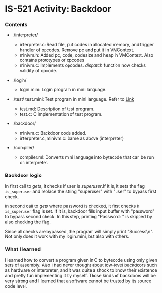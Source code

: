 # IS-521 Activity: Backdoor

### Contents
* ./interpreter/
  * interpreter.c: Read file, put codes in allocated memory, and trigger handler of opcodes. Remove pc and put it in VMContext.
  * minivm.h: Added pc, code, codesize and heap in VMContext. Also contains prototypes of opcodes
  * minivm.c: Implements opcodes. *dispatch* function now checks validity of opcode.

* ./login/
  * login.mini: Login program in mini language.
* ./test/ test.mini: Test program in mini language. Refer to [Link](https://github.com/KAIST-IS521/backdoor-ian0371/blob/master/test/test.md)
  * test.md: Description of test program.
  * test.c: C implementation of test program.

* ./backdoor/
  * minivm.c: Backdoor code added.
  * interpreter.c, minivm.c: Same as above (interpreter)

* ./compiler/
  * compiler.ml: Converts mini language into bytecode that can be run on interpreter.

### Backdoor logic
In first call to *gets*, it checks if user is *superuser*.If it is, it sets the flag `is_superuser` and replace the string "superuser" with "user" to bypass first check.

In second call to *gets* where password is checked, it first checks if `is_superuser` flag is set. 
If it is, backdoor fills input buffer with "password" to bypass second check. In this step, printing "Password: " is skipped by also checking the flag.

Since all checks are bypassed, the program will simply print "Success\n". Not only does it work with my login.mini, but also with others.

### What I learned
I learned how to convert a program given in C to bytecode using only given sets of assembly. Also I had never thought about low-level backdoors such as hardware or interpreter, and it was quite a shock to know their existence and pretty fun implementing it by myself. Those kinds of backdoors will be very strong and I learned that a software cannot be trusted by its source code level.

